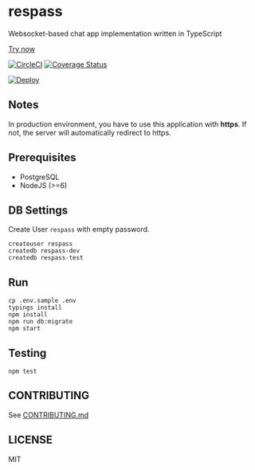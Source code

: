 # respass

Websocket-based chat app implementation written in TypeScript

[Try now](https://respass.sketch-glass.io/)

[![CircleCI](https://circleci.com/gh/sketchglass/respass.svg?style=svg)](https://circleci.com/gh/sketchglass/respass)
[![Coverage Status](https://coveralls.io/repos/github/sketchglass/respass/badge.svg?branch=master)](https://coveralls.io/github/sketchglass/respass?branch=master)

[![Deploy](https://www.herokucdn.com/deploy/button.svg)](https://heroku.com/deploy)

## Notes

In production environment, you have to use this application with **https**. If not, the server will automatically redirect to https.

## Prerequisites

- PostgreSQL
- NodeJS (>=6)

## DB Settings

Create User `respass` with empty password.
```
createuser respass
createdb respass-dev
createdb respass-test
```

## Run

```
cp .env.sample .env
typings install
npm install
npm run db:migrate
npm start
```

## Testing

```
npm test
```

## CONTRIBUTING

See [CONTRIBUTING.md](CONTRIBUTING.md)

## LICENSE

MIT
